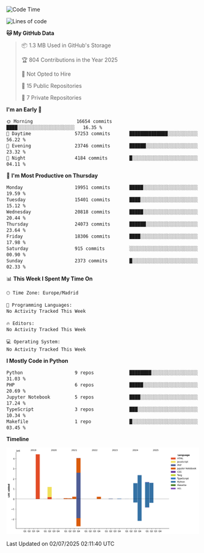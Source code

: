 <!--START_SECTION:waka-->
![Code Time](http://img.shields.io/badge/Code%20Time-839%20hrs%2038%20mins-blue)

![Lines of code](https://img.shields.io/badge/From%20Hello%20World%20I%27ve%20Written-17.5%20million%20lines%20of%20code-blue)

**🐱 My GitHub Data** 

> 📦 1.3 MB Used in GitHub's Storage 
 > 
> 🏆 804 Contributions in the Year 2025
 > 
> 🚫 Not Opted to Hire
 > 
> 📜 15 Public Repositories 
 > 
> 🔑 7 Private Repositories 
 > 
**I'm an Early 🐤** 

```text
🌞 Morning                16654 commits       ████░░░░░░░░░░░░░░░░░░░░░   16.35 % 
🌆 Daytime                57253 commits       ██████████████░░░░░░░░░░░   56.22 % 
🌃 Evening                23746 commits       ██████░░░░░░░░░░░░░░░░░░░   23.32 % 
🌙 Night                  4184 commits        █░░░░░░░░░░░░░░░░░░░░░░░░   04.11 % 
```
📅 **I'm Most Productive on Thursday** 

```text
Monday                   19951 commits       █████░░░░░░░░░░░░░░░░░░░░   19.59 % 
Tuesday                  15401 commits       ████░░░░░░░░░░░░░░░░░░░░░   15.12 % 
Wednesday                20818 commits       █████░░░░░░░░░░░░░░░░░░░░   20.44 % 
Thursday                 24073 commits       ██████░░░░░░░░░░░░░░░░░░░   23.64 % 
Friday                   18306 commits       ████░░░░░░░░░░░░░░░░░░░░░   17.98 % 
Saturday                 915 commits         ░░░░░░░░░░░░░░░░░░░░░░░░░   00.90 % 
Sunday                   2373 commits        █░░░░░░░░░░░░░░░░░░░░░░░░   02.33 % 
```


📊 **This Week I Spent My Time On** 

```text
🕑︎ Time Zone: Europe/Madrid

💬 Programming Languages: 
No Activity Tracked This Week

🔥 Editors: 
No Activity Tracked This Week

💻 Operating System: 
No Activity Tracked This Week
```

**I Mostly Code in Python** 

```text
Python                   9 repos             ████████░░░░░░░░░░░░░░░░░   31.03 % 
PHP                      6 repos             █████░░░░░░░░░░░░░░░░░░░░   20.69 % 
Jupyter Notebook         5 repos             ████░░░░░░░░░░░░░░░░░░░░░   17.24 % 
TypeScript               3 repos             ███░░░░░░░░░░░░░░░░░░░░░░   10.34 % 
Makefile                 1 repo              █░░░░░░░░░░░░░░░░░░░░░░░░   03.45 % 
```



**Timeline**

![Lines of Code chart](https://raw.githubusercontent.com/danisoronellas/danisoronellas/main/assets/bar_graph.png)


 Last Updated on 02/07/2025 02:11:40 UTC
<!--END_SECTION:waka-->
